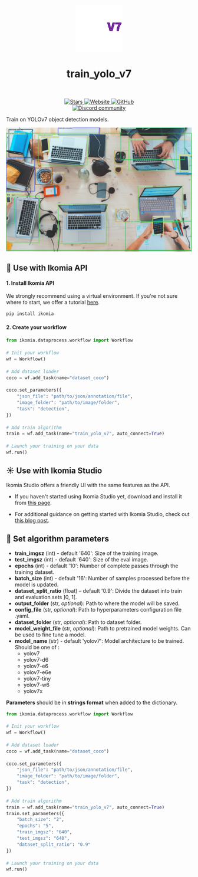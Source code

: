 <div align="center">
  <img src="https://raw.githubusercontent.com/Ikomia-hub/train_yolo_v7/main/icons/icon.png" alt="Algorithm icon">
  <h1 align="center">train_yolo_v7</h1>
</div>
<br />
<p align="center">
    <a href="https://github.com/Ikomia-hub/train_yolo_v7">
        <img alt="Stars" src="https://img.shields.io/github/stars/Ikomia-hub/train_yolo_v7">
    </a>
    <a href="https://app.ikomia.ai/hub/">
        <img alt="Website" src="https://img.shields.io/website/http/app.ikomia.ai/en.svg?down_color=red&down_message=offline&up_message=online">
    </a>
    <a href="https://github.com/Ikomia-hub/train_yolo_v7/blob/main/LICENSE.md">
        <img alt="GitHub" src="https://img.shields.io/github/license/Ikomia-hub/train_yolo_v7.svg?color=blue">
    </a>    
    <br>
    <a href="https://discord.com/invite/82Tnw9UGGc">
        <img alt="Discord community" src="https://img.shields.io/badge/Discord-white?style=social&logo=discord">
    </a> 
</p>

Train on YOLOv7 object detection models.

![Desk object detection](https://raw.githubusercontent.com/Ikomia-hub/train_yolo_v7/main/icons/output.jpg)

## :rocket: Use with Ikomia API

#### 1. Install Ikomia API

We strongly recommend using a virtual environment. If you're not sure where to start, we offer a tutorial [here](https://www.ikomia.ai/blog/a-step-by-step-guide-to-creating-virtual-environments-in-python).

```sh
pip install ikomia
```

#### 2. Create your workflow

```python
from ikomia.dataprocess.workflow import Workflow

# Init your workflow
wf = Workflow()    

# Add dataset loader
coco = wf.add_task(name="dataset_coco")

coco.set_parameters({
    "json_file": "path/to/json/annotation/file",
    "image_folder": "path/to/image/folder",
    "task": "detection",
}) 

# Add train algorithm
train = wf.add_task(name="train_yolo_v7", auto_connect=True)

# Launch your training on your data
wf.run()
```

## :sunny: Use with Ikomia Studio

Ikomia Studio offers a friendly UI with the same features as the API.

- If you haven't started using Ikomia Studio yet, download and install it from [this page](https://www.ikomia.ai/studio).

- For additional guidance on getting started with Ikomia Studio, check out [this blog post](https://www.ikomia.ai/blog/how-to-get-started-with-ikomia-studio).

## :pencil: Set algorithm parameters


- **train_imgsz** (int) - default '640': Size of the training image.
- **test_imgsz** (int) - default '640': Size of the eval image.
- **epochs** (int) - default '10': Number of complete passes through the training dataset.
- **batch_size** (int) - default '16': Number of samples processed before the model is updated.
- **dataset_split_ratio** (float) – default '0.9': Divide the dataset into train and evaluation sets ]0, 1[.
- **output_folder** (str, *optional*): Path to where the model will be saved. 
- **config_file** (str, *optional*): Path to hyperparameters configuration file .yaml. 
- **dataset_folder** (str, *optional*): Path to dataset folder.
- **model_weight_file** (str, *optional*): Path to pretrained model weights. Can be used to fine tune a model.
- **model_name** (str) - default 'yolov7': Model architecture to be trained. Should be one of :
    - yolov7
    - yolov7-d6
    - yolov7-e6
    - yolov7-e6e
    - yolov7-tiny
    - yolov7-w6
    - yolov7x

**Parameters** should be in **strings format**  when added to the dictionary.



```python
from ikomia.dataprocess.workflow import Workflow

# Init your workflow
wf = Workflow()    

# Add dataset loader
coco = wf.add_task(name="dataset_coco")

coco.set_parameters({
    "json_file": "path/to/json/annotation/file",
    "image_folder": "path/to/image/folder",
    "task": "detection",
}) 

# Add train algorithm
train = wf.add_task(name="train_yolo_v7", auto_connect=True)
train.set_parameters({
    "batch_size": "2",
    "epochs": "5",
    "train_imgsz": "640",
    "test_imgsz": "640",
    "dataset_split_ratio": "0.9"
})

# Launch your training on your data
wf.run()
```

